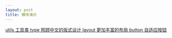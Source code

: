 ```yaml
---
layout: post
title: 模块演示
---
```


<div class="dib-box justify cube-modules">
  <a class="dib" href="{{ site.baseurl }}/demo/utils"><i class="iconfont mi-tool"></i>
    <span class="name">utils</span>
    <span class="caption">工具类</span>
  </a>
  <a class="dib" href="{{ site.baseurl }}/demo/type"><i class="iconfont mi-type"></i>
    <span class="name">type</span>
    <span class="caption">照顾中文的版式设计</span>
  </a>
  <a class="dib" href="{{ site.baseurl }}/demo/layout"><i class="iconfont mi-layout"></i>
    <span class="name">layout</span>
    <span class="caption">更加丰富的布局</span>
  </a>
  <a class="dib" href="{{ site.baseurl }}/demo/button"><i class="iconfont mi-like"></i>
    <span class="name">button</span>
    <span class="caption">自适应按钮</span>
  </a>
</div>
